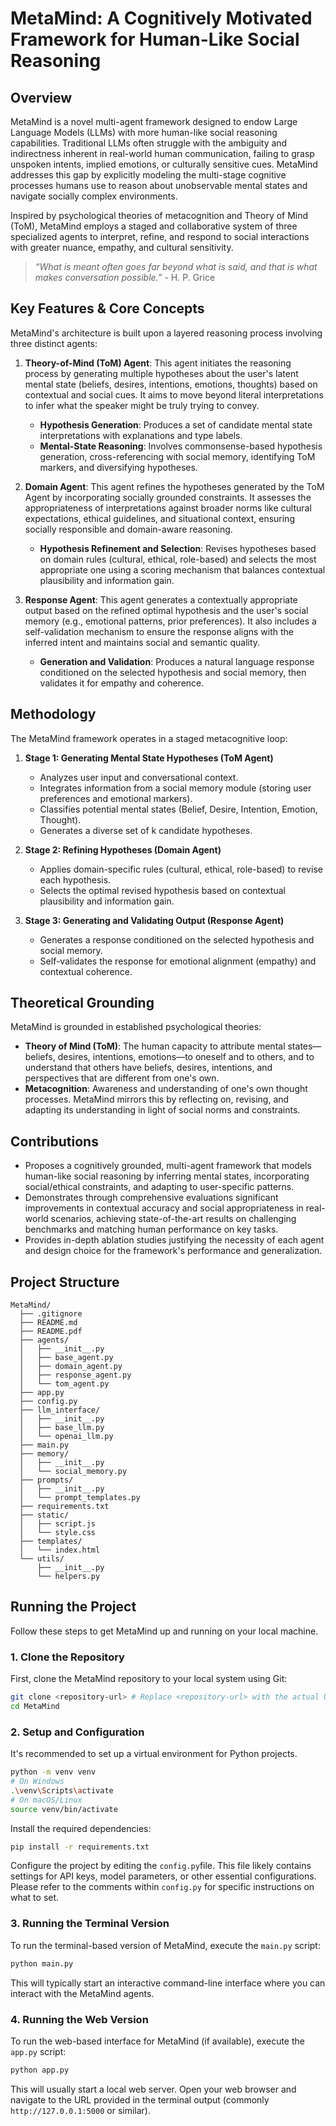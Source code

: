 # MetaMind: A Cognitively Motivated Framework for Human-Like Social Reasoning

## Overview

MetaMind is a novel multi-agent framework designed to endow Large Language Models (LLMs) with more human-like social reasoning capabilities. Traditional LLMs often struggle with the ambiguity and indirectness inherent in real-world human communication, failing to grasp unspoken intents, implied emotions, or culturally sensitive cues. MetaMind addresses this gap by explicitly modeling the multi-stage cognitive processes humans use to reason about unobservable mental states and navigate socially complex environments.

Inspired by psychological theories of metacognition and Theory of Mind (ToM), MetaMind employs a staged and collaborative system of three specialized agents to interpret, refine, and respond to social interactions with greater nuance, empathy, and cultural sensitivity.

> *“What is meant often goes far beyond what is said, and that is what makes conversation possible.”* - H. P. Grice

## Key Features & Core Concepts

MetaMind's architecture is built upon a layered reasoning process involving three distinct agents:

1.  **Theory-of-Mind (ToM) Agent**: This agent initiates the reasoning process by generating multiple hypotheses about the user's latent mental state (beliefs, desires, intentions, emotions, thoughts) based on contextual and social cues. It aims to move beyond literal interpretations to infer what the speaker might be truly trying to convey.
    *   **Hypothesis Generation**: Produces a set of candidate mental state interpretations with explanations and type labels.
    *   **Mental-State Reasoning**: Involves commonsense-based hypothesis generation, cross-referencing with social memory, identifying ToM markers, and diversifying hypotheses.

2.  **Domain Agent**: This agent refines the hypotheses generated by the ToM Agent by incorporating socially grounded constraints. It assesses the appropriateness of interpretations against broader norms like cultural expectations, ethical guidelines, and situational context, ensuring socially responsible and domain-aware reasoning.
    *   **Hypothesis Refinement and Selection**: Revises hypotheses based on domain rules (cultural, ethical, role-based) and selects the most appropriate one using a scoring mechanism that balances contextual plausibility and information gain.

3.  **Response Agent**: This agent generates a contextually appropriate output based on the refined optimal hypothesis and the user's social memory (e.g., emotional patterns, prior preferences). It also includes a self-validation mechanism to ensure the response aligns with the inferred intent and maintains social and semantic quality.
    *   **Generation and Validation**: Produces a natural language response conditioned on the selected hypothesis and social memory, then validates it for empathy and coherence.

## Methodology

The MetaMind framework operates in a staged metacognitive loop:

1.  **Stage 1: Generating Mental State Hypotheses (ToM Agent)**
    *   Analyzes user input and conversational context.
    *   Integrates information from a social memory module (storing user preferences and emotional markers).
    *   Classifies potential mental states (Belief, Desire, Intention, Emotion, Thought).
    *   Generates a diverse set of k candidate hypotheses.

2.  **Stage 2: Refining Hypotheses (Domain Agent)**
    *   Applies domain-specific rules (cultural, ethical, role-based) to revise each hypothesis.
    *   Selects the optimal revised hypothesis based on contextual plausibility and information gain.

3.  **Stage 3: Generating and Validating Output (Response Agent)**
    *   Generates a response conditioned on the selected hypothesis and social memory.
    *   Self-validates the response for emotional alignment (empathy) and contextual coherence.

## Theoretical Grounding

MetaMind is grounded in established psychological theories:

*   **Theory of Mind (ToM)**: The human capacity to attribute mental states—beliefs, desires, intentions, emotions—to oneself and to others, and to understand that others have beliefs, desires, intentions, and perspectives that are different from one's own.
*   **Metacognition**: Awareness and understanding of one's own thought processes. MetaMind mirrors this by reflecting on, revising, and adapting its understanding in light of social norms and constraints.

## Contributions

*   Proposes a cognitively grounded, multi-agent framework that models human-like social reasoning by inferring mental states, incorporating social/ethical constraints, and adapting to user-specific patterns.
*   Demonstrates through comprehensive evaluations significant improvements in contextual accuracy and social appropriateness in real-world scenarios, achieving state-of-the-art results on challenging benchmarks and matching human performance on key tasks.
*   Provides in-depth ablation studies justifying the necessity of each agent and design choice for the framework's performance and generalization.

## Project Structure

```
MetaMind/
  ├── .gitignore
  ├── README.md
  ├── README.pdf
  ├── agents/
  │   ├── __init__.py
  │   ├── base_agent.py
  │   ├── domain_agent.py
  │   ├── response_agent.py
  │   └── tom_agent.py
  ├── app.py
  ├── config.py
  ├── llm_interface/
  │   ├── __init__.py
  │   ├── base_llm.py
  │   └── openai_llm.py
  ├── main.py
  ├── memory/
  │   ├── __init__.py
  │   └── social_memory.py
  ├── prompts/
  │   ├── __init__.py
  │   └── prompt_templates.py
  ├── requirements.txt
  ├── static/
  │   ├── script.js
  │   └── style.css
  ├── templates/
  │   └── index.html
  └── utils/
      ├── __init__.py
      └── helpers.py
```

## Running the Project

Follow these steps to get MetaMind up and running on your local machine.

### 1. Clone the Repository

First, clone the MetaMind repository to your local system using Git:

```bash
git clone <repository-url> # Replace <repository-url> with the actual URL of your Git repository
cd MetaMind
```

### 2. Setup and Configuration

It's recommended to set up a virtual environment for Python projects.

```bash
python -m venv venv
# On Windows
.\venv\Scripts\activate
# On macOS/Linux
source venv/bin/activate
```

Install the required dependencies:

```bash
pip install -r requirements.txt
```

Configure the project by editing the `config.py`file. This file likely contains settings for API keys, model parameters, or other essential configurations. Please refer to the comments within `config.py` for specific instructions on what to set.

### 3. Running the Terminal Version

To run the terminal-based version of MetaMind, execute the `main.py` script:

```bash
python main.py
```

This will typically start an interactive command-line interface where you can interact with the MetaMind agents.

### 4. Running the Web Version

To run the web-based interface for MetaMind (if available), execute the `app.py` script:

```bash
python app.py
```

This will usually start a local web server. Open your web browser and navigate to the URL provided in the terminal output (commonly `http://127.0.0.1:5000` or similar).